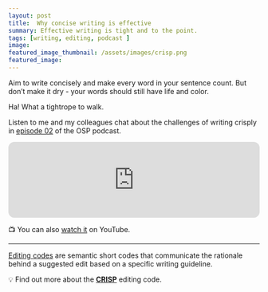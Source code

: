 ```yaml
---
layout: post
title:  Why concise writing is effective
summary: Effective writing is tight and to the point.
tags: [writing, editing, podcast ]
image: 
featured_image_thumbnail: /assets/images/crisp.png
featured_image: 
---
```



Aim to write concisely and make every word in your sentence count. But don’t make it dry - your words should still have life and color.

Ha! What a tightrope to walk. 

Listen to me and my colleagues chat about the challenges of writing crisply in [episode 02](https://open.spotify.com/episode/0VFbF1b8XVOeVDvyVpDar7?si=ccadf6445c6c4a86) of the OSP podcast.

<iframe style="border-radius:12px" src="https://open.spotify.com/embed/episode/0VFbF1b8XVOeVDvyVpDar7?utm_source=generator&theme=0" width="100%" height="152" frameBorder="0" allowfullscreen="" allow="autoplay; clipboard-write; encrypted-media; fullscreen; picture-in-picture" loading="lazy"></iframe>

📺 You can also [watch it](https://youtu.be/eWOUvSum0k8) on YouTube. 

---

[Editing codes](https://openstrategypartners.com/resources/the-osp-editing-codes/) are semantic short codes that communicate the rationale behind a suggested edit based on a specific writing guideline. 

💡 Find out more about the **[CRISP](https://openstrategypartners.com/blog/crisp-the-osp-editorial-code-podcast-02/)** editing code.
